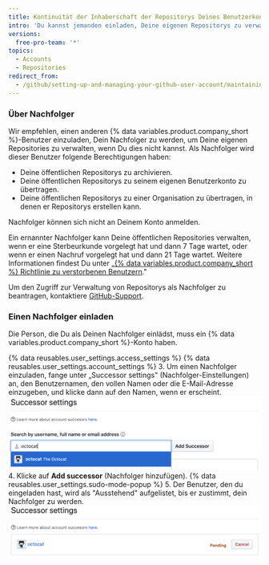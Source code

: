 ```yaml
---
title: Kontinuität der Inhaberschaft der Repositorys Deines Benutzerkontos sicherstellen
intro: 'Du kannst jemanden einladen, Deine eigenen Repositorys zu verwalten, wenn Du nicht dazu in der Lage bist.'
versions:
  free-pro-team: '*'
topics:
  - Accounts
  - Repositories
redirect_from:
  - /github/setting-up-and-managing-your-github-user-account/maintaining-ownership-continuity-of-your-user-accounts-repositories
---
```


### Über Nachfolger

Wir empfehlen, einen anderen {% data variables.product.company_short %}-Benutzer einzuladen, Dein Nachfolger zu werden, um Deine eigenen Repositories zu verwalten, wenn Du dies nicht kannst. Als Nachfolger wird dieser Benutzer folgende Berechtigungen haben:

- Deine öffentlichen Repositorys zu archivieren.
- Deine öffentlichen Repositorys zu seinem eigenen Benutzerkonto zu übertragen.
- Deine öffentlichen Repositorys zu einer Organisation zu übertragen, in denen er Repositorys erstellen kann.

Nachfolger können sich nicht an Deinem Konto anmelden.

Ein ernannter Nachfolger kann Deine öffentlichen Repositories verwalten, wenn er eine Sterbeurkunde vorgelegt hat und dann 7 Tage wartet, oder wenn er einen Nachruf vorgelegt hat und dann 21 Tage wartet. Weitere Informationen findest Du unter „[{% data variables.product.company_short %} Richtlinie zu verstorbenen Benutzern](/github/site-policy/github-deceased-user-policy)."

Um den Zugriff zur Verwaltung von Repositorys als Nachfolger zu beantragen, kontaktiere [GitHub-Support](https://support.github.com/contact).

### Einen Nachfolger einladen
Die Person, die Du als Deinen Nachfolger einlädst, muss ein {% data variables.product.company_short %}-Konto haben.

{% data reusables.user_settings.access_settings %}
{% data reusables.user_settings.account_settings %}
3. Um einen Nachfolger einzuladen, fange unter „Successor settings" (Nachfolger-Einstellungen) an, den Benutzernamen, den vollen Namen oder die E-Mail-Adresse einzugeben, und klicke dann auf den Namen, wenn er erscheint. ![Suchfeld „Successor invitation" (Nachfolger-Einladung)](/assets/images/help/settings/settings-invite-successor-search-field.png)
4. Klicke auf **Add successor** (Nachfolger hinzufügen).
{% data reusables.user_settings.sudo-mode-popup %}
5. Der Benutzer, den du eingeladen hast, wird als "Ausstehend" aufgelistet, bis er zustimmt, dein Nachfolger zu werden. ![Ausstehende Nachfolger-Einladung](/assets/images/help/settings/settings-pending-successor.png)
